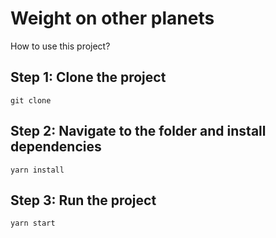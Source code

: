 # Weight on other planets

How to use this project?

## Step 1: Clone the project

`git clone`


## Step 2: Navigate to the folder and install dependencies

`yarn install`


## Step 3: Run the project

`yarn start`
